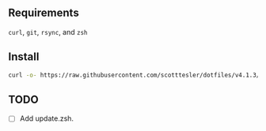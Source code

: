 ## Requirements

`curl`, `git`, `rsync`, and `zsh`

## Install

```bash
curl -o- https://raw.githubusercontent.com/scotttesler/dotfiles/v4.1.3/install.sh | zsh
```

## TODO

- [ ] Add update.zsh.
